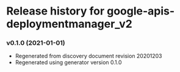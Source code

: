 # Release history for google-apis-deploymentmanager_v2

### v0.1.0 (2021-01-01)

* Regenerated from discovery document revision 20201203
* Regenerated using generator version 0.1.0

